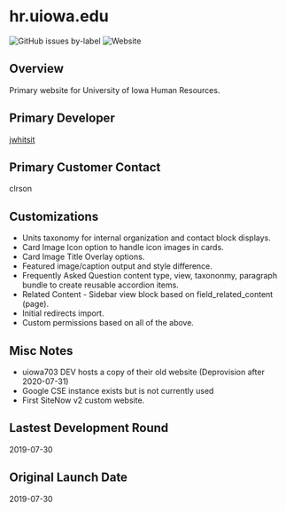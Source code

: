hr.uiowa.edu
===

![GitHub issues by-label](https://img.shields.io/github/issues/uiowa/uiowa/hr.uiowa.edu) ![Website](https://img.shields.io/website?url=https%3A%2F%2Fhr.uiowa.edu)

Overview
---

Primary website for University of Iowa Human Resources.

Primary Developer
---

[jwhitsit](https://github.com/joewhitsitt)

Primary Customer Contact
---

clrson

Customizations
---

- Units taxonomy for internal organization and contact block displays.
- Card Image Icon option to handle icon images in cards.
- Card Image Title Overlay options.
- Featured image/caption output and style difference.
- Frequently Asked Question content type, view, taxononmy, paragraph bundle to create reusable accordion items.
- Related Content - Sidebar view block based on field_related_content (page).
- Initial redirects import.
- Custom permissions based on all of the above.

Misc Notes
---

- uiowa703 DEV hosts a copy of their old website (Deprovision after 2020-07-31)
- Google CSE instance exists but is not currently used
- First SiteNow v2 custom website.

Lastest Development Round
---

2019-07-30

Original Launch Date
---

2019-07-30




